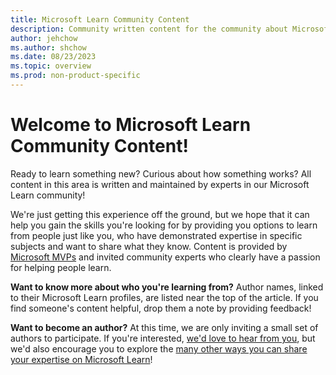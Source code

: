 ```yaml
---
title: Microsoft Learn Community Content
description: Community written content for the community about Microsoft products and features.
author: jehchow
ms.author: shchow
ms.date: 08/23/2023
ms.topic: overview
ms.prod: non-product-specific
---
```


# Welcome to Microsoft Learn Community Content!

Ready to learn something new? Curious about how something works? All content in this area is written and maintained by experts in our Microsoft Learn community!

We're just getting this experience off the ground, but we hope that it can help you gain the skills you're looking for by providing you options to learn from people just like you, who have demonstrated expertise in specific subjects and want to share what they know. Content is provided by [Microsoft MVPs](https://mvp.microsoft.com/) and invited community experts who clearly have a passion for helping people learn. 

**Want to know more about who you're learning from?** Author names, linked to their Microsoft Learn profiles, are listed near the top of the article. If you find someone's content helpful, drop them a note by providing feedback!

**Want to become an author?** At this time, we are only inviting a small set of authors to participate. If you're interested, [we'd love to hear from you](https://forms.microsoft.com/r/dU8RNdzL7w), but we'd also encourage you to explore the [many other ways you can share your expertise on Microsoft Learn](https://learn.microsoft.com/contribute)!
